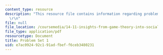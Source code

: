 ```yaml
---
content_type: resource
description: "This resource file contains information regarding problem set 1.\r\n\
  \r\n"
file: null
file_location: /coursemedia/14-11-insights-from-game-theory-into-social-behavior-fall-2013/e7ac092492c191adfbeff6ceb3480231_MIT14_11F13_Prob_set_1.pdf
file_type: application/pdf
resourcetype: Document
title: Problem Set 1
uid: e7ac0924-92c1-91ad-fbef-f6ceb3480231
---
```

